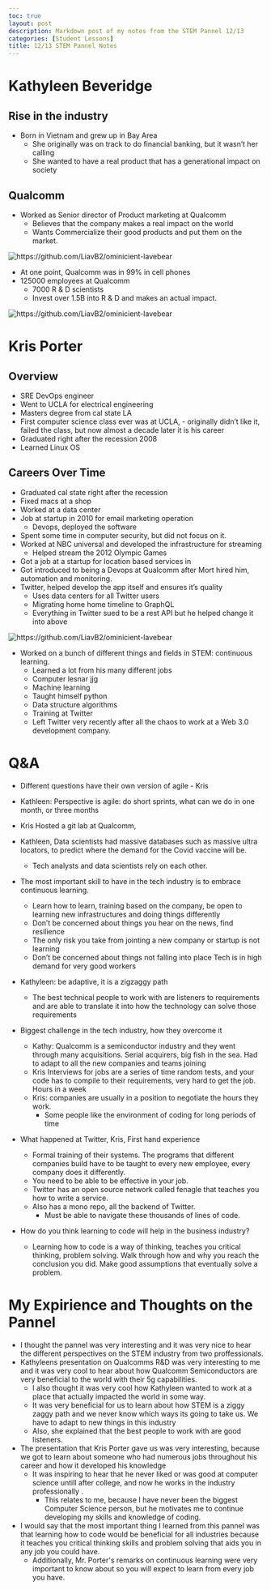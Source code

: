 ```yaml
---
toc: true
layout: post
description: Markdown post of my notes from the STEM Pannel 12/13
categories: [Student Lessons]
title: 12/13 STEM Pannel Notes
---
```


# Kathyleen Beveridge

## Rise in the industry
- Born in Vietnam and grew up in Bay Area
    - She originally was on track to do financial banking, but it wasn’t her calling
    - She wanted to have a real product that has a generational impact on society 

## Qualcomm
- Worked as Senior director of Product marketing at Qualcomm
    - Believes that the company makes a real impact on the world 
    - Wants Commercialize their good products and put them on the market.

![]({{site.baseurl}}/images/ec1.png "https://github.com/LiavB2/ominicient-lavebear")

- At one point, Qualcomm was in 99% in cell phones
- 125000 employees at Qualcomm 
    - 7000 R & D scientists 
    - Invest over 1.5B into R & D and makes an actual impact. 

![]({{site.baseurl}}/images/ec2.png "https://github.com/LiavB2/ominicient-lavebear")


# Kris Porter

## Overview
- SRE DevOps engineer 
- Went to UCLA for electrical engineering
- Masters degree from cal state LA
- First computer science class ever was at UCLA, - originally didn’t like it, failed the class, but now almost a decade later it is his career 
- Graduated right after the recession 2008
- Learned Linux OS

## Careers Over Time

- Graduated cal state right after the recession 
- Fixed macs at a shop
- Worked at a data center 
- Job at startup in 2010 for email marketing operation 
    - Devops, deployed the software 
- Spent some time in computer security, but did not focus on it.
- Worked at NBC universal and developed the infrastructure for streaming 
    - Helped stream the 2012 Olympic Games 
- Got a job at a startup for location based services in 
- Got introduced to being a Devops at Qualcomm after Mort hired him, automation and monitoring.
- Twitter, helped develop the app itself and ensures it’s quality
    - Uses data centers for all Twitter users 
    - Migrating home home timeline to GraphQL
    - Everything in Twitter sued to be a rest API but he helped change it into above 

![]({{site.baseurl}}/images/ec3.png "https://github.com/LiavB2/ominicient-lavebear")

- Worked on a bunch of different things and fields in STEM: continuous learning. 
    - Learned a lot from his many different jobs
    - Computer lesnar jjg 
    - Machine learning 
    - Taught himself python 
    - Data structure algorithms 
    - Training at Twitter 
    - Left Twitter very recently after all the chaos to work at a Web 3.0 development company.

# Q&A
- Different questions have their own version of agile - Kris
- Kathleen: Perspective is agile: do short sprints, what can we do in one month, or three months 
- Kris Hosted a git lab at Qualcomm,
- Kathleen, Data scientists had massive databases such as massive ultra locators, to predict where the demand for the Covid vaccine will be.
    - Tech analysts and data scientists rely on each other.

- The most important skill to have in the tech industry is to embrace continuous learning.
    - Learn how to learn, training based on the company, be open to learning new infrastructures and doing things differently 
    - Don’t be concerned about things you hear on the news, find resilience 
    - The only risk you take from jointing a new company or startup is not learning 
    - Don’t be concerned about things not falling into place
    Tech is in high demand for very good workers 
- Kathyleen: be adaptive, it is a zigzaggy path
    - The best technical people to work with are listeners to requirements and are able to translate it into how the technology can solve those requirements

- Biggest challenge in the tech industry, how they overcome it
    - Kathy: Qualcomm is a semiconductor industry and they went through many acquisitions. Serial acquirers, big fish in the sea. Had to adapt to all the new companies and teams joining 
   -  Kris Interviews for jobs are a series of time random tests, and your code has to compile to their requirements, very hard to get the job. 
    Hours in a week
    - Kris: companies are usually in a position to negotiate the hours they work. 
        - Some people like the environment of coding for long periods of time 
- What happened at Twitter, Kris, First hand experience 
    - Formal training of their systems. The programs that different companies build have to be taught to every new employee, every company does it differently. 
    - You need to be able to be effective in your job.
    - Twitter has an open source network called fenagle that teaches you how to write a service. 
    - Also has a mono repo, all the backend of Twitter. 
        - Must be able to navigate these thousands of lines of code.
- How do you think learning to code will help in the business industry?
    - Learning how to code is a way of thinking, teaches you critical thinking, problem solving. Walk through how and why you reach the conclusion you did. Make good assumptions that eventually solve a problem.

# My Expirience and Thoughts on the Pannel
- I thought the pannel was very interesting and it was very nice to hear the different perspectives on the STEM industry from two proffessionals. 
- Kathyleens presentation on Qualcomms R&D was very interesting to me and it was very cool to hear about how Qualcomm Semiconductors are very beneficial to the world with their 5g capabilities. 
    - I also thought it was very cool how Kathyleen wanted to work at a place that actually impacted the world in some way.
    - It was very beneficial for us to learn about how STEM is a ziggy zaggy path and we never know which ways its going to take us. We have to adapt to new things in this industry
    - Also, she explained that the best people to work with are good listeners.
- The presentation that Kris Porter gave us was very interesting, because we got to learn about someone who had numerous jobs throughout his career and how it developed his knowledge
    - It was inspiring to hear that he never liked or was good at computer science untill after college, and now he works in the industry professionally .
        - This relates to me, because I have never been the biggest Computer Science person, but he motivates me to continue developing my skills and knowledge of coding.
- I would say that the most important thing I learned from this pannel was that learning how to code would be beneficial for all industries because it teaches you critical thinking skills and problem solving that aids you in any job you could have.
    - Additionally, Mr. Porter's remarks on continuous learning were very important to know about so you will expect to learn from every job you have.










